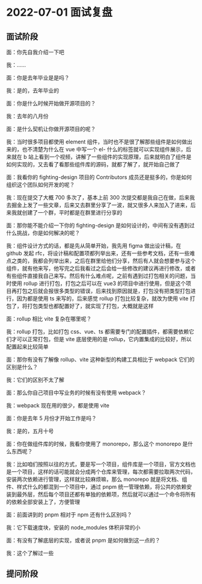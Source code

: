 # 2022-07-01 面试复盘

## 面试阶段

面：你先自我介绍一下吧

我：……

面：你是去年毕业是是吗？

我：是的，去年毕业的

面：你是什么时候开始做开源项目的？

我：去年的八月份

面：是什么契机让你做开源项目的呢？

我：当时很多项目都使用 element 组件，当时也不是很了解那些组件是如何做出来的，也不清楚为什么在 vue 中写一个 el- 什么的标签就可以实现组件展示，后来就在 b 站上看到一个视频，讲解了一些组件的实现原理，后来就明白了组件是如何实现的，又去看了看那些组件库的源码，就都了解了，就开始自己做了

面：我看你的 fighting-design 项目的 Contributors 成员还是挺多的，你是如何组织这个团队如何开发的呢？

我：现在提交了大概 700 多次了，基本上前 300 次提交都是我自己在做，后来我去掘金上发了一些文章，后来又去群里分享了一波，就又很多人来加入了进来，后来我就创建了一个群，平时都是在群里进行分享的

面：那你能不能介绍一下你的 fighting-design 是如何设计的，中间有没有遇到过什么挑战，你是如何解决的呢？

我：组件设计方式的话，都是先从简单开始，我先用 figma 做出设计稿，在 github 发起 rfc，将设计稿和配置项都列举出来，还有一些参考文档，还有一些难点之类的，我都会列举出来，之后在群里给他们分享，然后有人就会想要参与这个组件，就有他来写，他写完之后我看过之后会给一些修改的建议再进行修改，或者有些组件直接我自己来写。然后有什么难点呢，之前有遇到过打包相关的问题，当时使用 rollup 进行打包，打包之后可以在 vue3 的项目中进行使用，但是这个项目再打包之后就会报很多类型的错误，后来找到原因就是，打包没有把类型打包进行，因为都是使用 ts 来写的，后来感觉 rollup 打包比较复杂，就改为使用 vite 打包了，将打包类型也都配置好了，就实现了打包，大概就是这样

面：rollup 相比 vite 复杂在哪里呢？

我：rollup 打包，比如打包 css、vue、ts 都需要专门的配置插件，都需要依赖它们才可以正常打包，但是 vite 底层使用的是 rollup，它内置集成的比较好，所以配置起来比较简单

面：那你有没有了解像 rollup、vite 这种新型的构建工具相比于 webpack 它们的区别是什么？

我：它们的区别不太了解

面：那么你自己项目中写业务的时候有没有使用 webpack？

我：webpack 现在用的很少，都是使用 vite

面：你是去年 5 月份才开始工作是吗？

我：是的，五月十号

面：你在做组件库的时候，我看你使用了 monorepo，那么这个 monorepo 是什么东西呢？

我：比如咱们按照以往的方式，要是写一个项目，组件库是一个项目，官方文档也是一个项目，这样的话可能就会分成两个仓库来管理，每次都需要拉取两次代码，安装两次依赖进行管理，这样就比较麻烦嘛，那么 monorepo 就是将文档、组件、样式什么的都混到一个项目中，通过 pnpm 统一管理依赖，将公共的依赖安装到最外层，然后每个项目还都有单独的依赖项，然后就可以通过一个命令将所有的依赖全部安装上了，方便管理

面：前面讲到的 pnpm 相对于 npm 还有什么区别吗？

我：它下载速度块，安装的 node_modules 体积非常的小

面：有没有了解底层的实现，或者说 pnpm 是如何做到这一点的？

我：这个了解过一些

## 提问阶段
